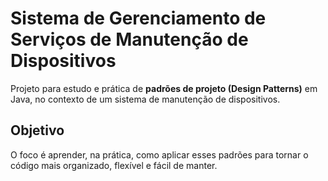 
# Sistema de Gerenciamento de Serviços de Manutenção de Dispositivos

Projeto para estudo e prática de **padrões de projeto (Design Patterns)** em Java, no contexto de um sistema de manutenção de dispositivos.

## Objetivo

O foco é aprender, na prática, como aplicar esses padrões para tornar o código mais organizado, flexível e fácil de manter.


